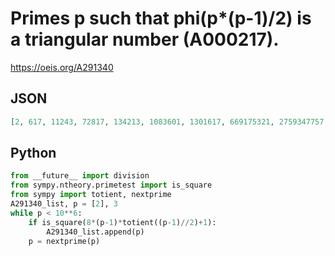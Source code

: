 # Primes p such that phi\(p\*\(p\-1\)/2\) is a triangular number \(A000217\)\.
https://oeis.org/A291340
## JSON
```JSON
[2, 617, 11243, 72817, 134213, 1083601, 1301617, 669175321, 2759347757, 5023245823, 10904836391, 11230923643, 12828977503, 27741297781]
```
## Python
```Python
from __future__ import division
from sympy.ntheory.primetest import is_square
from sympy import totient, nextprime
A291340_list, p = [2], 3
while p < 10**6:
    if is_square(8*(p-1)*totient((p-1)//2)+1):
        A291340_list.append(p)
    p = nextprime(p)
```

